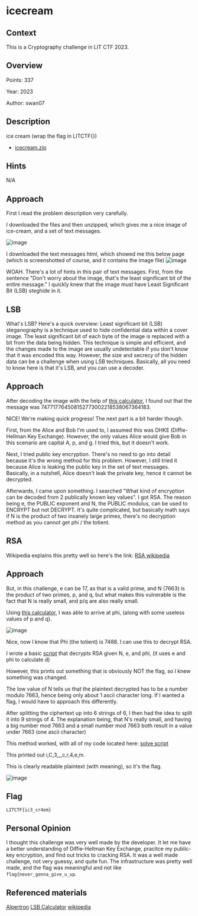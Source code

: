 # icecream

## Context

This is a Cryptography challenge in LIT CTF 2023.

## Overview

Points: 337

Year: 2023

Author: swan07

## Description

ice cream (wrap the flag in LITCTF{})

- [icecream.zip](http://34.29.19.233/dl/?crypto/icecream/icecream.zip)

## Hints

N/A

## Approach

First I read the problem description very carefully.

I downloaded the files and then unzipped, which gives me a nice image of ice-cream, and a set of text messages.

![image](https://github.com/realrealAlexS/litctfwriteups/assets/140008493/3fd1127f-9db1-466c-8dde-7e0324734a49)

I downloaded the text messages html, which showed me this below page (which is screenshotted of course, and it contains the image file)
![image](https://github.com/realrealAlexS/litctfwriteups/assets/140008493/e8abea16-981a-4eb6-abfc-7f87da2980c1)

WOAH. There's a lot of hints in this pair of text messages. First, from the sentence "Don't worry about the image, that's the least significant bit of the entire message." I quickly knew that the image must have Least Significant Bit (LSB) steghide in it. 

## LSB

What's LSB? Here's a quick overview: Least significant bit (LSB) steganography is a technique used to hide confidential data within a cover image. The least significant bit of each byte of the image is replaced with a bit from the data being hidden. This technique is simple and efficient, and the changes made to the image are usually undetectable if you don't know that it was encoded this way. However, the size and secrecy of the hidden data can be a challenge when using LSB techniques. Basically, all you need to know here is that it's LSB, and you can use a decoder.

## Approach

After decoding the image with the help of [this calculator](https://planetcalc.com/9345/), I found out that the message was 747717764508152773002218538067364183.

NICE! We're making quick progress! The next part is a bit harder though.

First, from the Alice and Bob I'm used to, I assumed this was DHKE (Diffie-Hellman Key Exchange). However, the only values Alice would give Bob in this scenario are capital A, p, and g. I tried this, but it doesn't work.

Next, I tried public key encryption. There's no need to go into detail because it's the wrong method for this problem. However, I still tried it because Alice is leaking the public key in the set of text messages. Basically, in a nutshell, Alice doesn't leak the private key, hence it cannot be decrypted.

Afterwards, I came upon something. I searched "What kind of encryption can be decoded from 2 publically known key values". I got RSA. The reason being e, the PUBLIC exponent and N, the PUBLIC modulus, can be used to ENCRYPT but not DECRYPT. It's quite complicated, but basically math says if N is the product of two insanely large primes, there's no decryption method as you cannot get phi / the totient.

## RSA

Wikipedia explains this pretty well so here's the link: [RSA wikipedia](https://en.wikipedia.org/wiki/RSA_(cryptosystem))

## Approach
But, in this challenge, e can be 17, as that is a valid prime, and N (7663) is the product of two primes, p, and q, but what makes this vulnerable is the fact that N is really small, and p/q are also really small.

Using [this calculator](https://www.alpertron.com.ar/ECM.HTM), I was able to arrive at phi, (along with some useless values of p and q).

![image](https://github.com/realrealAlexS/litctfwriteups/assets/140008493/12ca1225-3c18-4f3d-a782-7f34e39ecb37)

Nice, now I know that Phi (the totient) is 7488. I can use this to decrypt RSA.

I wrote a basic [script](https://github.com/realrealAlexS/litctfwriteups/blob/main/testscript.py) that decrypts RSA given N, e, and phi, (it uses e and phi to calculate d)

However, this prints out something that is obviously NOT the flag, so I knew something was changed.

The low value of N tells us that the plaintext decrypted has to be a number modulo 7663, hence being only about 1 ascii character long. If I wanted a flag, I would have to approach this differently.

After splitting the ciphertext up into 6 strings of 6, I then had the idea to split it into 9 strings of 4. The explanation being, that N's really small, and having a big number mod 7663 and a small number mod 7663 both result in a value under 7663 (one ascii character)

This method worked, with all of my code located here: [solve script](https://github.com/realrealAlexS/litctfwriteups/blob/main/solvescripticecream.py)

This printed out i,C,3,_,c,r,4,e,m.

This is clearly readable plaintext (with meaning), so it's the flag.

![image](https://github.com/realrealAlexS/litctfwriteups/assets/140008493/b1c9a3eb-dbd4-4054-9d2b-1c0f7519d9f4)



## Flag

`LITCTF{ic3_cr4em}`

## Personal Opinion

I thought this challenge was very well made by the developer. It let me have a better understanding of Diffie-Hellman Key Exchange, pracitce my public-key encryption, and find out tricks to cracking RSA. It was a well made challenge, not very guessy, and quite fun. The infrastructure was pretty well made, and the flag was meaningful and not like `flag{never_gonna_give_u_up`.

## Referenced materials

[Alpertron](https://www.alpertron.com.ar/ECM.HTM)     [LSB Calculator](https://planetcalc.com/9345/)     [wikipedia](wikipedia.org)
